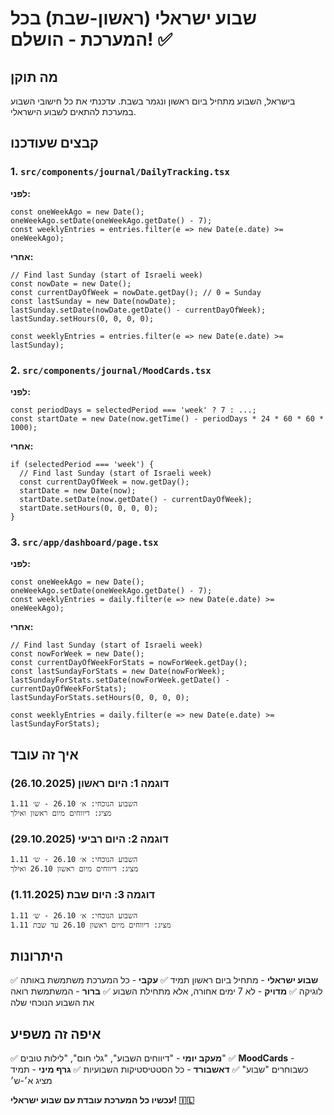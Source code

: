 # שבוע ישראלי (ראשון-שבת) בכל המערכת - הושלם! ✅

## מה תוקן

בישראל, השבוע מתחיל ביום ראשון ונגמר בשבת.
עדכנתי את כל חישובי השבוע במערכת להתאים לשבוע הישראלי.

## קבצים שעודכנו

### 1. `src/components/journal/DailyTracking.tsx`
**לפני:**
```tsx
const oneWeekAgo = new Date();
oneWeekAgo.setDate(oneWeekAgo.getDate() - 7);
const weeklyEntries = entries.filter(e => new Date(e.date) >= oneWeekAgo);
```

**אחרי:**
```tsx
// Find last Sunday (start of Israeli week)
const nowDate = new Date();
const currentDayOfWeek = nowDate.getDay(); // 0 = Sunday
const lastSunday = new Date(nowDate);
lastSunday.setDate(nowDate.getDate() - currentDayOfWeek);
lastSunday.setHours(0, 0, 0, 0);

const weeklyEntries = entries.filter(e => new Date(e.date) >= lastSunday);
```

### 2. `src/components/journal/MoodCards.tsx`
**לפני:**
```tsx
const periodDays = selectedPeriod === 'week' ? 7 : ...;
const startDate = new Date(now.getTime() - periodDays * 24 * 60 * 60 * 1000);
```

**אחרי:**
```tsx
if (selectedPeriod === 'week') {
  // Find last Sunday (start of Israeli week)
  const currentDayOfWeek = now.getDay();
  startDate = new Date(now);
  startDate.setDate(now.getDate() - currentDayOfWeek);
  startDate.setHours(0, 0, 0, 0);
}
```

### 3. `src/app/dashboard/page.tsx`
**לפני:**
```tsx
const oneWeekAgo = new Date();
oneWeekAgo.setDate(oneWeekAgo.getDate() - 7);
const weeklyEntries = daily.filter(e => new Date(e.date) >= oneWeekAgo);
```

**אחרי:**
```tsx
// Find last Sunday (start of Israeli week)
const nowForWeek = new Date();
const currentDayOfWeekForStats = nowForWeek.getDay();
const lastSundayForStats = new Date(nowForWeek);
lastSundayForStats.setDate(nowForWeek.getDate() - currentDayOfWeekForStats);
lastSundayForStats.setHours(0, 0, 0, 0);

const weeklyEntries = daily.filter(e => new Date(e.date) >= lastSundayForStats);
```

## איך זה עובד

### דוגמה 1: היום ראשון (26.10.2025)
```
השבוע הנוכחי: א׳ 26.10 - ש׳ 1.11
מציג: דיווחים מיום ראשון ואילך
```

### דוגמה 2: היום רביעי (29.10.2025)
```
השבוע הנוכחי: א׳ 26.10 - ש׳ 1.11
מציג: דיווחים מיום ראשון 26.10 ואילך
```

### דוגמה 3: היום שבת (1.11.2025)
```
השבוע הנוכחי: א׳ 26.10 - ש׳ 1.11
מציג: דיווחים מיום ראשון 26.10 עד שבת 1.11
```

## היתרונות

✅ **שבוע ישראלי** - מתחיל ביום ראשון תמיד
✅ **עקבי** - כל המערכת משתמשת באותה לוגיקה
✅ **מדויק** - לא 7 ימים אחורה, אלא מתחילת השבוע
✅ **ברור** - המשתמשת רואה את השבוע הנוכחי שלה

## איפה זה משפיע

✅ **מעקב יומי** - "דיווחים השבוע", "גלי חום", "לילות טובים"
✅ **MoodCards** - כשבוחרים "שבוע"
✅ **דאשבורד** - כל הסטטיסטיקות השבועיות
✅ **גרף מיני** - תמיד מציג א׳-ש׳

**עכשיו כל המערכת עובדת עם שבוע ישראלי! 🇮🇱**
